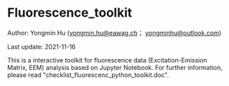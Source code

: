 # Fluorescence_toolkit

Author: Yongmin Hu (yongmin.hu@eawag.ch； yongminhu@outlook.com)

Last update: 2021-11-16

This is a interactive toolkit for fluorescence data (Excitation-Emission Matrix, EEM) analysis based on Jupyter Notebook.
For further information, please read "checklist_fluorescenc_python_toolkit.doc".
